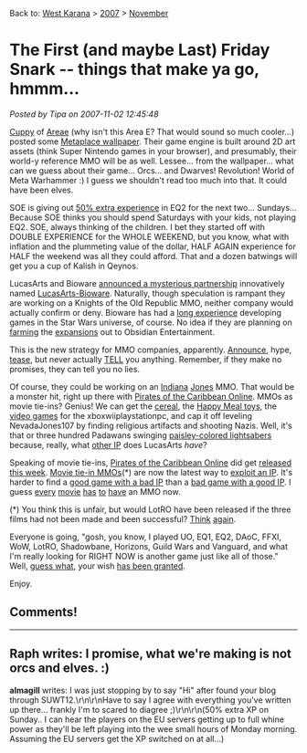 Back to: [West Karana](/posts/westkarana.md) > [2007](/posts/2007/westkarana.md) > [November](./westkarana.md)
# The First (and maybe Last) Friday Snark -- things that make ya go, hmmm...

*Posted by Tipa on 2007-11-02 12:45:48*

[Cuppy](http://www.cuppycake.org/?p=284) of [Areae](http://areae.net) (why isn't this Area E? That would sound so much cooler...) posted some [Metaplace wallpaper](http://www.metaplace.com/blog/13.html). Their game engine is built around 2D art assets (think Super Nintendo games in your browser), and presumably, their world-y reference MMO will be as well. Lessee... from the wallpaper... what can we guess about their game... Orcs... and Dwarves! Revolution! World of Meta Warhammer :) I guess we shouldn't read too much into that. It could have been elves.

SOE is giving out [50% extra experience](http://ogrebear.com/?p=270) in EQ2 for the next two... Sundays... Because SOE thinks you should spend Saturdays with your kids, not playing EQ2. SOE, always thinking of the children. I bet they started off with DOUBLE EXPERIENCE for the WHOLE WEEKEND, but you know, what with inflation and the plummeting value of the dollar, HALF AGAIN experience for HALF the weekend was all they could afford. That and a dozen batwings will get you a cup of Kalish in Qeynos.

LucasArts and Bioware [announced a mysterious partnership](http://www.mmocrunch.com/?p=20) innovatively named [LucasArts-Bioware](http://www.lucasartsbioware.com/). Naturally, though speculation is rampant they are working on a Knights of the Old Republic MMO, neither company would actually confirm or deny. Bioware has had a [long experience](http://www.obsidianent.com/press_releases/nwn2_announcement.html) developing games in the Star Wars universe, of course. No idea if they are planning on [farming](http://en.wikipedia.org/wiki/Star_Wars:_Knights_of_the_Old_Republic_II:_The_Sith_Lords) the [expansions](http://en.wikipedia.org/wiki/Neverwinter_Nights_2) out to Obsidian Entertainment.

This is the new strategy for MMO companies, apparently. [Announce](http://www.38studios.com/press/Release_38atSDCC_FINAL_071707%20_4_.pdf), hype, [tease](http://www.google.com/url?sa=t&ct=res&cd=4&url=http%3A%2F%2Fwww.totalvideogames.com%2Fnews%2FBlizzard_Planning_New_Next-Gen_MMO_11546_6617_0.htm&ei=_0IrR72oAaDkeuariZ0I&usg=AFQjCNGoZlx1X9ZU_0XfHzoYFN_mDMZ4SQ&sig2=keb-mdZDqOaLR6TRFZrboA), but never actually [TELL](http://forums.f13.net/index.php?topic=11052.msg362563#msg362563) you anything. Remember, if they make no promises, they can tell you no lies.

Of course, they could be working on an [Indiana](http://www.lucasarts.com/games/legoindianajones/) [Jones](http://en.wikipedia.org/wiki/Indiana_Jones_and_the_Last_Crusade:_The_Graphic_Adventure) MMO. That would be a monster hit, right up there with [Pirates of the Caribbean Online](http://disney.go.com/pirates/online/). MMOs as movie tie-ins? Genius! We can get the [cereal](http://www.gamasutra.com/features/20040218/mobbs_01.shtml), the [Happy Meal toys](http://www.portfolio.com/views/blogs/the-hollywood-deal/2007/06/18/indiana-jones-and-the-search-for-new-product), the [video games](http://www.lucasarts.com/games/indianajones/) for the xboxwiiplaystationpc, and cap it off leveling NevadaJones107 by finding religious artifacts and shooting Nazis. Well, it's that or three hundred Padawans swinging [paisley-colored lightsabers](http://xbox.ign.com/articles/563/563609p1.html) because, really, what [other IP](http://imdb.com/company/co0019779/) does LucasArts *have*?

Speaking of movie tie-ins, [Pirates of the Caribbean Online](http://disney.go.com/pirates/online/) did get [released this week](http://www.pcworld.com/article/id,139117-c,games/article.html). [Movie tie-in MMOs](http://www.lotro.com/)(*) are now the latest way to [exploit an IP](http://www.managingip.com/Article.aspx?ArticleID=1254170). It's harder to find a [good game with a bad IP](http://planetside.station.sony.com/) than a [bad game with a good IP](http://thematrixonline.station.sony.com/). I guess [every](http://www.be-bratz.com/) [movie](http://www.stargateworlds.com/) [has](http://www.wired.com/news/technology/0,72263-0.html) [to](http://www.startrekonline.com/) [have](http://www.avpvm.com/) an MMO now. 

(*) You think this is unfair, but would LotRO have been released if the three films had not been made and been successful? [Think](www.rpgamer.com/games/other/pc/middleearth/middleearth.html) [again](http://www.swarthmore.edu/SocSci/tburke1/perma32404.html).
 
Everyone is going, "gosh, you know, I played UO, EQ1, EQ2, DAoC, FFXI, WoW, LotRO, Shadowbane, Horizons, Guild Wars and Vanguard, and what I'm really looking for RIGHT NOW is another game just like all of those." Well, [guess what](http://www.next-gen.biz/index.php?option=com_content&task=view&id=7683&Itemid=2), your wish [has been granted](http://commonsensegamer.com/?p=498).

Enjoy.

## Comments!
---
**Raph** writes: I promise, what we're making is not orcs and elves. :)
---
**almagill** writes: I was just stopping by to say "Hi" after found your blog through SUWT12.\r\n\r\nHave to say I agree with everything you've written up there... frankly I'm to scared to diagree ;)\r\n\r\n(50% extra XP on Sunday.. I can hear the players on the EU servers getting up to full whine power as they'll be left playing into the wee small hours of Monday morning. Assuming the EU servers get the XP switched on at all...)
